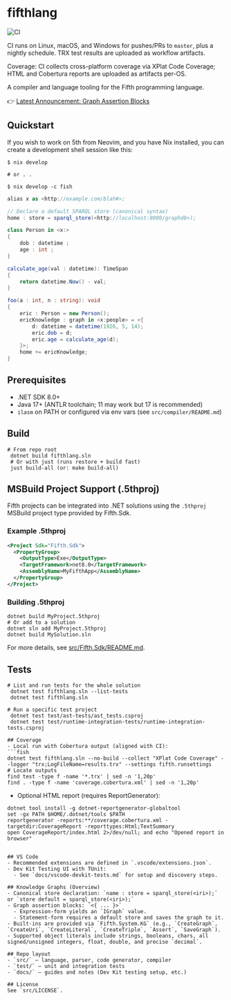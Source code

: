 # fifthlang

![CI](https://github.com/aabs/fifthlang/actions/workflows/ci.yml/badge.svg)

CI runs on Linux, macOS, and Windows for pushes/PRs to `master`, plus a nightly schedule. TRX test results are uploaded as workflow artifacts.

Coverage: CI collects cross-platform coverage via XPlat Code Coverage; HTML and Cobertura reports are uploaded as artifacts per-OS.

A compiler and language tooling for the Fifth programming language.

👉 [Latest Announcement: Graph Assertion Blocks](https://github.com/aabs/fifthlang/discussions/74)

## Quickstart

If you wish to work on 5th from Neovim, and you have Nix installed, you can create a development shell session like this:

```fish
$ nix develop

# or . . 

$ nix develop -c fish
```

```csharp
alias x as <http://example.com/blah#>;

// Declare a default SPARQL store (canonical syntax)
home : store = sparql_store(<http://localhost:8080/graphdb>);

class Person in <x:>
{
    dob : datetime ;
    age : int ;
}

calculate_age(val : datetime): TimeSpan
{
    return datetime.Now() - val;
}

foo(a : int, n : string): void
{
    eric : Person = new Person();
    ericKnowledge : graph in <x:people> = <{
        d: datetime = datetime(1926, 5, 14);
        eric.dob = d;
        eric.age = calculate_age(d);
    }>;
    home += ericKnowledge;
}
```

## Prerequisites
- .NET SDK 8.0+
- Java 17+ (ANTLR toolchain; 11 may work but 17 is recommended)
- `ilasm` on PATH or configured via env vars (see `src/compiler/README.md`)

## Build
```fish
# From repo root
 dotnet build fifthlang.sln
 # Or with just (runs restore + build fast)
 just build-all (or: make build-all)
```

## MSBuild Project Support (.5thproj)

Fifth projects can be integrated into .NET solutions using the `.5thproj` MSBuild project type provided by Fifth.Sdk.

### Example .5thproj

```xml
<Project Sdk="Fifth.Sdk">
  <PropertyGroup>
    <OutputType>Exe</OutputType>
    <TargetFramework>net8.0</TargetFramework>
    <AssemblyName>MyFifthApp</AssemblyName>
  </PropertyGroup>
</Project>
```

### Building .5thproj

```fish
dotnet build MyProject.5thproj
# Or add to a solution
dotnet sln add MyProject.5thproj
dotnet build MySolution.sln
```

For more details, see [src/Fifth.Sdk/README.md](src/Fifth.Sdk/README.md).

## Tests
```fish
# List and run tests for the whole solution
 dotnet test fifthlang.sln --list-tests
 dotnet test fifthlang.sln

# Run a specific test project
 dotnet test test/ast-tests/ast_tests.csproj
 dotnet test test/runtime-integration-tests/runtime-integration-tests.csproj

## Coverage
- Local run with Cobertura output (aligned with CI):
```fish
dotnet test fifthlang.sln --no-build --collect "XPlat Code Coverage" --logger "trx;LogFileName=results.trx" --settings fifth.runsettings
# Locate outputs
find test -type f -name '*.trx' | sed -n '1,20p'
find . -type f -name 'coverage.cobertura.xml' | sed -n '1,20p'
```
- Optional HTML report (requires ReportGenerator):
```fish
dotnet tool install -g dotnet-reportgenerator-globaltool
set -gx PATH $HOME/.dotnet/tools $PATH
reportgenerator -reports:**/coverage.cobertura.xml -targetdir:CoverageReport -reporttypes:Html;TextSummary
open CoverageReport/index.html 2>/dev/null; and echo "Opened report in browser"
```
```

## VS Code
- Recommended extensions are defined in `.vscode/extensions.json`.
- Dev Kit Testing UI with TUnit:
  - See `docs/vscode-devkit-tests.md` for setup and discovery steps.

## Knowledge Graphs (Overview)
- Canonical store declaration: `name : store = sparql_store(<iri>);` or `store default = sparql_store(<iri>);`
- Graph assertion blocks: `<{ ... }>`
  - Expression-form yields an `IGraph` value.
  - Statement-form requires a default store and saves the graph to it.
- Built-ins are provided via `Fifth.System.KG` (e.g., `CreateGraph`, `CreateUri`, `CreateLiteral`, `CreateTriple`, `Assert`, `SaveGraph`).
- Supported object literals include strings, booleans, chars, all signed/unsigned integers, float, double, and precise `decimal`.

## Repo layout
- `src/` – language, parser, code generator, compiler
- `test/` – unit and integration tests
- `docs/` – guides and notes (Dev Kit testing setup, etc.)

## License
See `src/LICENSE`.
